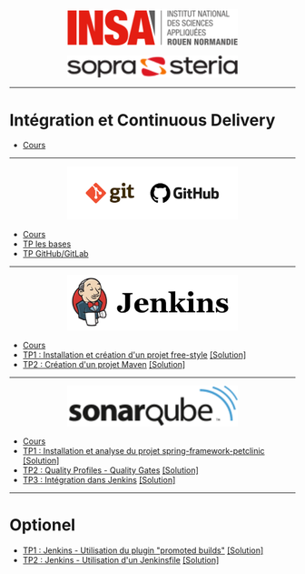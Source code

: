 <center><img src="images/logo_insa.png" alt="drawing" width="300"/>

<img src="images/logo_sopra_steria.png" alt="drawing" width="300"/></center>

----------

# Intégration et Continuous Delivery

- [Cours](pdf/INSA_2019_Intégration_et_Continuous_Delivery.pdf "Ouvrir le cours industrialisation") 

----------
<center><img src="images/git_github.png" width="300"/></center>

- [Cours](pdf/INSA_2019_GIT.pdf "Ouvrir le cours GIT")  
- [TP les bases](pdf/INSA_2019_TP_GIT.pdf "Ouvrir le TP GIT")
- [TP GitHub/GitLab](GITHUB.md "Ouvrir le TP GitHub/GitLab")

----------

<center><img src="images/jenkins.png" width="300"/></center>

- [Cours](pdf/INSA_2019_Jenkins.pdf "Ouvrir le cours Jenkins")  
- [TP1 : Installation et création d'un projet free-style](JENKINS.md "Ouvrir le TP1 Jenkins") [[Solution]](JENKINS_solution.md "Ouvrir la solution du TP1 Jenkins")    
- [TP2 : Création d'un projet Maven](JENKINS1.md "Ouvrir le TP2 Jenkins") [[Solution]](JENKINS1_solution.md "Ouvrir la solution du TP2 Jenkins")    


----------


<center><img src="images/sonarqube.png" width="300"/></center>

- [Cours](pdf/INSA_2019_SonarQube.pdf "Ouvrir le cours Sonarqube")  
- [TP1 : Installation et analyse du projet spring-framework-petclinic](SONAR.md "Ouvrir le TP1 Sonarqube") [[Solution]](SONAR_solution.md "Ouvrir la solution du TP1 Sonarqube")    
- [TP2 : Quality Profiles - Quality Gates](SONAR1.md "Ouvrir le TP2 Sonarqube") [[Solution]](SONAR1_solution.md "Ouvrir la solution du TP2 Sonarqube")      
- [TP3 : Intégration dans Jenkins](SONAR2.md "Ouvrir le TP3 Sonarqube") [[Solution]](SONAR2_solution.md "Ouvrir la solution du TP3 Sonarqube")    



----------

# Optionel

- [TP1 : Jenkins - Utilisation du plugin "promoted builds"](OPTION1.md "Ouvrir le TP1 Optionel") [[Solution]](OPTION1_solution.md "Ouvrir la solution du TP1 Optionel")     
- [TP2 : Jenkins - Utilisation d'un Jenkinsfile](OPTION2.md "Ouvrir le TP2 Optionel") [[Solution]](OPTION2_solution.md "Ouvrir la solution du TP2 Optionel")  

 
